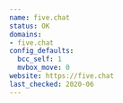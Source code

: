 ```yaml
---
name: five.chat
status: OK
domains:
- five.chat
config_defaults:
  bcc_self: 1
  mvbox_move: 0
website: https://five.chat
last_checked: 2020-06
---
```

